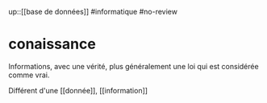up::[[base de données]]
#informatique #no-review 
# conaissance
Informations, avec une vérité, plus généralement une loi qui est considérée comme vrai.

Différent d'une [[donnée]], [[information]]
